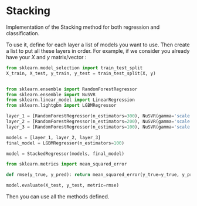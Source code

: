# Stacking
 Implementation of the Stacking method for both regression and classification.

To use it, define for each layer a list of models you want to use. Then create a list to put all these layers in order. For example, if we consider you already have your $X$ and $y$ matrix/vector :

 ```python
 from sklearn.model_selection import train_test_split
 X_train, X_test, y_train, y_test = train_test_split(X, y)
 
 
from sklearn.ensemble import RandomForestRegressor
from sklearn.ensemble import NuSVR
from sklearn.linear_model import LinearRegression
from sklearn.lightgbm import LGBMRegressor

layer_1 = [RandomForestRegressor(n_estimators=300), NuSVR(gamma='scale'), LinearRegression()] 
layer_2 = [RandomForestRegressor(n_estimators=200), NuSVR(gamma='scale'), LinearRegression()]
layer_3 = [RandomForestRegressor(n_estimators=100), NuSVR(gamma='scale'), LinearRegression()]

models = [layer_1, layer_2, layer_3]
final_model = LGBMRegressor(n_estimators=100)

model = StackedRegressor(models, final_model)

from sklearn.metrics import mean_squared_error

def rmse(y_true, y_pred): return mean_squared_error(y_true=y_true, y_pred=y_pred) ** 0.5

model.evaluate(X_test, y_test, metric=rmse)
```

Then you can use all the methods defined.
